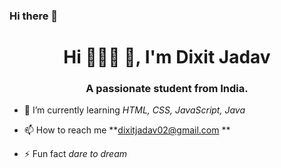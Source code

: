 ### Hi there 👋

<h1 align="center">Hi 🙋🏻‍♂
👋, I'm Dixit Jadav</h1>
<h3 align="center">A passionate student from India.</h3>

- 🌱 I’m currently learning *HTML, CSS, JavaScript, Java*

- 📫 How to reach me **dixitjadav02@gmail.com **

- ⚡ Fun fact *dare to dream*




<!--
**Dixitjadav/Dixitjadav** is a ✨ _special_ ✨ repository because its `README.md` (this file) appears on your GitHub profile.

Here are some ideas to get you started:

- 🔭 I’m currently working on ...
- 🌱 I’m currently learning ...
- 👯 I’m looking to collaborate on ...
- 🤔 I’m looking for help with ...
- 💬 Ask me about ...
- 📫 How to reach me: ...
- 😄 Pronouns: ...
- ⚡ Fun fact: ...
-->
